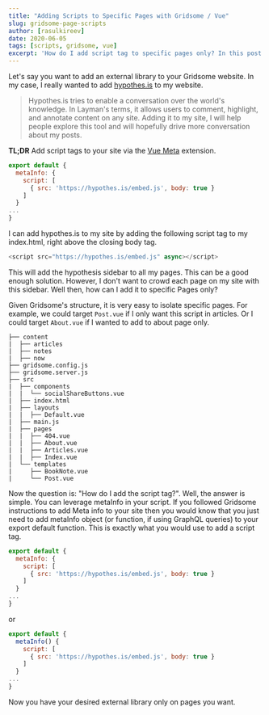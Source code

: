 ```yaml
---
title: "Adding Scripts to Specific Pages with Gridsome / Vue"
slug: gridsome-page-scripts
author: [rasulkireev]
date: 2020-06-05
tags: [scripts, gridsome, vue]
excerpt: 'How do I add script tag to specific pages only? In this post I show how I integrated hypothes.is only on my article pages.'
---
```


Let's say you want to add an external library to your Gridsome website. In my case, I really wanted to add [hypothes.is](https://hypothes.is) to my website.

> Hypothes.is tries to enable a conversation over the world's knowledge. In Layman's terms, it allows users to comment, highlight, and annotate content on any site. Adding it to my site, I will help people explore this tool and will hopefully drive more conversation about my posts.

**TL;DR**
Add script tags to your site via the [Vue Meta](https://vue-meta.nuxtjs.org/) extension.

```javascript
export default {
  metaInfo: {
    script: [
      { src: 'https://hypothes.is/embed.js', body: true }
    ]
  }
...
}
```

I can add hypothes.is to my site by adding the following script tag to my index.html, right above the closing body tag.

```javascript
<script src="https://hypothes.is/embed.js" async></script>
```

This will add the hypothesis sidebar to all my pages. This can be a good enough solution. However, I don't want to crowd each page on my site with this sidebar. Well then, how can I add it to specific Pages only?

Given Gridsome's structure, it is very easy to isolate specific pages. For example, we could target `Post.vue` if I only want this script in articles. Or I could target `About.vue` if I wanted to add to about page only.

```
├── content
|  ├── articles
|  ├── notes
|  ├── now
├── gridsome.config.js
├── gridsome.server.js
├── src
|  ├── components
|  |  └── socialShareButtons.vue
|  ├── index.html
|  ├── layouts
|  |  ├── Default.vue
|  ├── main.js
|  ├── pages
|  |  ├── 404.vue
|  |  ├── About.vue
|  |  ├── Articles.vue
|  |  ├── Index.vue
|  └── templates
|     ├── BookNote.vue
|     └── Post.vue
```

Now the question is: "How do I add the script tag?". Well, the answer is simple. You can leverage metaInfo in your script. If you followed Gridsome instructions to add Meta info to your site then you would know that you just need to add metaInfo object (or function, if using GraphQL queries) to your export default function. This is exactly what you would use to add a script tag.

```javascript
export default {
  metaInfo: {
    script: [
      { src: 'https://hypothes.is/embed.js', body: true }
    ]
  }
...
}
```

or

```javascript
export default {
  metaInfo() {
    script: [
      { src: 'https://hypothes.is/embed.js', body: true }
    ]
  }
...
}
```

Now you have your desired external library only on pages you want.